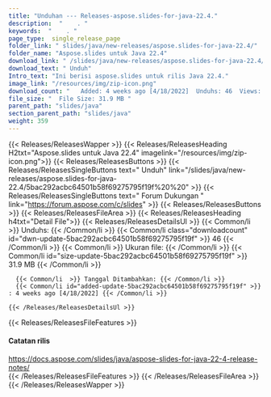 ```yaml
---
title: "Unduhan --- Releases-aspose.slides-for-java-22.4." 
description:  "    . " 
keywords:  "    . " 
page_type:  single_release_page
folder_link: " slides/java/new-releases/aspose.slides-for-java-22.4/"
folder_name: "Aspose.slides untuk Java 22.4"
download_link: " /slides/java/new-releases/aspose.slides-for-java-22.4/5bac292acbc64501b58f69275795f19f"
download_text: " Unduh"
Intro_text: "Ini berisi aspose.slides untuk rilis Java 22.4."
image_link: "/resources/img/zip-icon.png"
download_count: "   Added: 4 weeks ago [4/18/2022]  Unduhs: 46  Views: 57"
file_size: "  File Size: 31.9 MB "
parent_path: "slides/java"
section_parent_path: "slides/java"
weight: 359
---
```


{{< Releases/ReleasesWapper >}}
  {{< Releases/ReleasesHeading H2txt="Aspose.slides untuk Java 22.4" imagelink="/resources/img/zip-icon.png">}}
  {{< Releases/ReleasesButtons >}}
    {{< Releases/ReleasesSingleButtons text=" Unduh" link="/slides/java/new-releases/aspose.slides-for-java-22.4/5bac292acbc64501b58f69275795f19f%20%20" >}}
    {{< Releases/ReleasesSingleButtons text=" Forum Dukungan " link="https://forum.aspose.com/c/slides" >}}
  {{< Releases/ReleasesButtons >}}
  {{< Releases/ReleasesFileArea >}}
    {{< Releases/ReleasesHeading h4txt="Detail File">}}
    {{< Releases/ReleasesDetailsUl >}}
            {{< Common/li  >}} Unduhs: {{< /Common/li >}} 
      {{< Common/li class="downloadcount" id="dwn-update-5bac292acbc64501b58f69275795f19f" >}} 46 {{< /Common/li >}} 
      {{< Common/li  >}} Ukuran file: {{< /Common/li >}} 
      {{< Common/li id="size-update-5bac292acbc64501b58f69275795f19f" >}} 31.9 MB {{< /Common/li >}} 


      {{< Common/li  >}} Tanggal Ditambahkan: {{< /Common/li >}} 
      {{< Common/li id="added-update-5bac292acbc64501b58f69275795f19f" >}} : 4 weeks ago [4/18/2022] {{< /Common/li >}} 

    {{< /Releases/ReleasesDetailsUl >}}

  {{< Releases/ReleasesFileFeatures >}}
      <h4>Catatan rilis</h4><div><a href="https://docs.aspose.com/slides/java/aspose-slides-for-java-22-4-release-notes/">https://docs.aspose.com/slides/java/aspose-slides-for-java-22-4-release-notes/</a></div>
  {{< /Releases/ReleasesFileFeatures >}}
 {{< /Releases/ReleasesFileArea >}}
{{< /Releases/ReleasesWapper >}}


